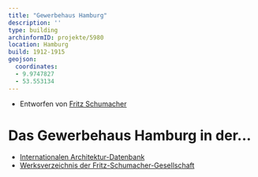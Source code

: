 ```yaml
---
title: "Gewerbehaus Hamburg"
description: ''
type: building
archinformID: projekte/5980
location: Hamburg
build: 1912-1915
geojson:
  coordinates:
  - 9.9747827
  - 53.553134
---
```


* Entworfen von [Fritz Schumacher](/tags/Fritz-Schumacher)

# Das Gewerbehaus Hamburg in der...
* [Internationalen Architektur-Datenbank](https://deu.archinform.net/projekte/5980.htm)
* [Werksverzeichnis der Fritz-Schumacher-Gesellschaft](https://fritzschumacher.de/gesellschaft/werkkatalog/145-gewerbehaus-hamburg/)
